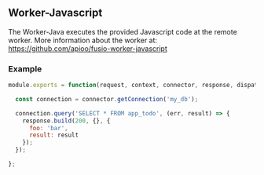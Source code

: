 
## Worker-Javascript

The Worker-Java executes the provided Javascript code at the remote worker. More
information about the worker at: https://github.com/apioo/fusio-worker-javascript

### Example

```javascript
module.exports = function(request, context, connector, response, dispatcher, logger) {

  const connection = connector.getConnection('my_db');

  connection.query('SELECT * FROM app_todo', (err, result) => {
    response.build(200, {}, {
      foo: 'bar',
      result: result
    });
  });

};
```
